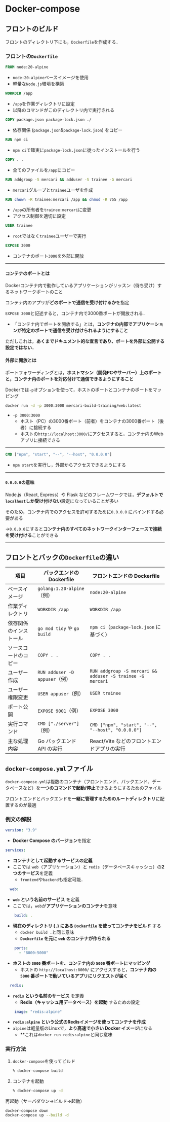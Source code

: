 # Docker-compose

## フロントのビルド

フロントのディレクトリ下にも，`Dockerfile`を作成する．

### フロントの`Dockerfile`

```dockerfile
FROM node:20-alpine
```

- `node:20-alpine`ベースイメージを使用
- 軽量な`Node.js`環境を構築

```dockerfile
WORKDIR /app
```

- `/app`を作業ディレクトリに設定
- 以降のコマンドがこのディレクトリ内で実行される

```dockerfile
COPY package.json package-lock.json ./
```

- 依存関係 (`package.json`&`package-lock.json`) をコピー

```dockerfile
RUN npm ci
```

- `npm ci`で確実に`package-lock.json`に従ったインストールを行う

```dockerfile
COPY . .
```

- 全てのファイルを`/app`にコピー

```dockerfile
RUN addgroup -S mercari && adduser -S trainee -G mercari
```

- `mercari`グループと`trainee`ユーザを作成

```dockerfile
RUN chown -R trainee:mercari /app && chmod -R 755 /app
```

- `/app`の所有者を`trainee:mercari`に変更
- アクセス制御を適切に設定

```dockerfile
USER trainee
```

- `root`ではなく`trainee`ユーザーで実行

```dockerfile
EXPOSE 3000
```

- コンテナのポート`3000`を外部に開放

---

#### コンテナのポートとは

Dockerコンテナ内で動作しているアプリケーションがリッスン（待ち受け）するネットワークポートのこと

コンテナ内のアプリが**どのポートで通信を受け付けるか**を指定

`EXPOSE 3000`と記述すると，コンテナ内で3000番ポートが開放される．

- 「コンテナ内でポートを開放する」とは，**コンテナの内部でアプリケーションが特定のポートで通信を受け付けられるようにすること**

ただしこれは，**あくまでドキュメント的な宣言であり、ポートを外部に公開する設定ではない．**

#### 外部に開放とは

ポートフォワーディングとは，**ホストマシン（開発PCやサーバー）上のポートと，コンテナ内のポートを対応付けて通信できるようにすること**

Dockerでは`-p`オプションを使って，ホストのポートとコンテナのポートをマッピング

```sh
docker run -d -p 3000:3000 mercari-build-training/web:latest
```

- `-p 3000:3000`
  - ホスト（PC）の3000番ポート（前者）をコンテナの3000番ポート（後者）に接続する
  - ホストの`http://localhost:3000/`にアクセスすると，コンテナ内のWebアプリに接続できる

---

```dockerfile
CMD ["npm", "start", "--", "--host", "0.0.0.0"]
```

- `npm start`を実行し，外部からアクセスできるようにする

---

#### `0.0.0.0`の意味

Node.js（React, Express）や Flask などのフレームワークでは，**デフォルトで`localhost`しか受け付けない**設定になっていることが多い

そのため，コンテナ内でのアクセスを許可するために`0.0.0.0` にバインドする必要がある

→`0.0.0.0`にすると**コンテナ内のすべてのネットワークインターフェースで接続を受け付ける**ことができる

---

## フロントとバックの`Dockerfile`の違い

| 項目              | バックエンドの Dockerfile                     | フロントエンドの Dockerfile                     |
|------------------|---------------------------------|---------------------------------|
| ベースイメージ    | `golang:1.20-alpine`（例）       | `node:20-alpine`               |
| 作業ディレクトリ  | `WORKDIR /app`                 | `WORKDIR /app`                 |
| 依存関係のインストール | `go mod tidy` や `go build`   | `npm ci`（`package-lock.json` に基づく） |
| ソースコードのコピー | `COPY . .`                    | `COPY . .`                    |
| ユーザー作成      | `RUN adduser -D appuser`（例） | `RUN addgroup -S mercari && adduser -S trainee -G mercari` |
| ユーザー権限変更  | `USER appuser`（例）           | `USER trainee`                 |
| ポート公開        | `EXPOSE 9001`（例）            | `EXPOSE 3000`                  |
| 実行コマンド      | `CMD ["./server"]`（例）       | `CMD ["npm", "start", "--", "--host", "0.0.0.0"]` |
| 主な処理内容      | Go バックエンド API の実行      | React/Vite などのフロントエンドアプリの実行 |

## `docker-compose.yml`ファイル

`docker-compose.yml`は複数のコンテナ（フロントエンド、バックエンド、データベースなど）を**一つのコマンドで起動/停止**できるようにするためのファイル

フロントエンドとバックエンドを**一緒に管理するためのルートディレクトリ**に配置するのが最適

### 例文の解説

```yaml
version: "3.9"
```

- **Docker Compose のバージョン**を指定

```yaml
services:
```

- **コンテナとして起動するサービスの定義**
- ここでは `web`（アプリケーション）と `redis`（データベースキャッシュ）の**2つのサービス**を定義
  - `frontend`や`backend`も指定可能．

```yaml
  web:
```

- **`web` という名前のサービス** を定義
- ここでは，`web`が**アプリケーションのコンテナ**を意味

```yaml
    build: .
```

- **現在のディレクトリ (`.`) にある `Dockerfile` を使ってコンテナをビルド** する
  - `docker build .`と同じ意味
  - **`Dockerfile` を元に `web` のコンテナが作られる**

```yaml
    ports:
      - "8000:5000"
```

- **ホストの `8000` 番ポートを、コンテナ内の `5000` 番ポートにマッピング**
  - ホストの `http://localhost:8000/` にアクセスすると，**コンテナ内の `5000` 番ポートで動いているアプリにリクエストが届く**

```yaml
  redis:
```

- **`redis` という名前のサービス** を定義
  - **Redis（キャッシュ用データベース）を起動** するための設定

```yaml
    image: "redis:alpine"
```

- **`redis:alpine` という公式のRedisイメージを使ってコンテナを作成**
- `alpine`は軽量版のLinuxで，**より高速で小さい Docker イメージ**になる
  - **これは`docker run redis:alpine`と同じ意味

### 実行方法

1. `docker-compose`を使ってビルド

   ```sh
   % docker-compose build
   ```

2. コンテナを起動

   ```sh
   % docker-compose up -d
   ```

再起動（サーバダウン→ビルド→起動）

```sh
docker-compose down                          
docker-compose up --build -d
```

